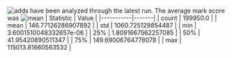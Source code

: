 ![adds](https://img.shields.io/badge/199950-addresses-yellow) have been analyzed through the latest run.
The average mark score was ![mean](https://img.shields.io/badge/~-146-yellow)
| Statistic | Value |
|-----------|-------|
| count | 199950.0 |
| mean | 146.77126286907892 |
| std | 1060.725129854487 |
| min | 3.6001510048332657e-06 |
| 25% | 1.8091667562257085 |
| 50% | 41.95420890511347 |
| 75% | 149.69006764778078 |
| max | 115013.81660563532 |
